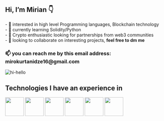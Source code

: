 <h2> Hi, I’m Mirian 👇</h2>
- 👀 interested in high level Programming languages, Blockchain technology <br>
- 🌱 currently learning Solidity/Python <br>
- 🚀 Crypto enthusiastic looking for partnerships from web3 communities <br>
- 💞️ looking to collaborate on interesting projects, <b> feel free to dm me </b> <br>
<h3>📫 you can reach me  by this email address: mirokurtanidze16@gmail.com </h3>

![hi-hello](https://user-images.githubusercontent.com/68108917/170674086-56358049-3a22-4b5b-8ef1-aacae010fc6d.gif)

<b><h2>Technologies I have an experience in</h2></b>
<div class="flex-container">
<img src="https://i.ibb.co/qD05LPK/Screenshot-1.png" width="60">
<img src="https://www.kindpng.com/picc/m/159-1595848_python-logo-png-transparent-background-python-logo-png.png" width="60">
<img src="https://i.ibb.co/zxHKT08/jquery-logo-vector-download.jpg" width="60">
<img src="https://i.ibb.co/MCff4yS/Unofficial-Java-Script-logo-2-svg.png" width="60">
<img src="https://i.ibb.co/YtxqbwJ/php-plain-logo-icon-146397.png" width="60">
<img src="https://i.ibb.co/VSXZTmC/css3-logo-png-9-Transparent-Images.png" width="60">
</div>
